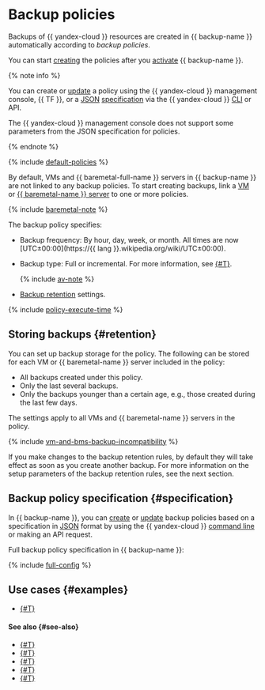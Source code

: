 # Backup policies

Backups of {{ yandex-cloud }} resources are created in {{ backup-name }} automatically according to _backup policies_.

You can start [creating](../operations/policy-vm/create.md) the policies after you [activate](index.md#providers) {{ backup-name }}.

{% note info %}

You can create or [update](../operations/policy-vm/update.md) a policy using the {{ yandex-cloud }} management console, {{ TF }}, or a [JSON](https://en.wikipedia.org/wiki/JSON) [specification](#specification) via the {{ yandex-cloud }} [CLI](../../cli/quickstart.md) or API.

The {{ yandex-cloud }} management console does not support some parameters from the JSON specification for policies.

{% endnote %}

{% include [default-policies](../../_includes/backup/default-policies.md) %}

By default, VMs and {{ baremetal-full-name }} servers in {{ backup-name }} are not linked to any backup policies. To start creating backups, link a [VM](../operations/policy-vm/attach-and-detach-vm.md) or [{{ baremetal-name }} server](../operations/backup-baremetal/backup-baremetal.md#agent-install) to one or more policies.

{% include [baremetal-note](../../_includes/backup/baremetal-note.md) %}

The backup policy specifies:

* Backup frequency: By hour, day, week, or month. All times are now [UTC±00:00](https://{{ lang }}.wikipedia.org/wiki/UTC±00:00).
* Backup type: Full or incremental. For more information, see [{#T}](backup.md#types).

  {% include [av-note](../../_includes/backup/av-note.md) %}

* [Backup retention](#retention) settings.

{% include [policy-execute-time](../../_includes/backup/policy-execute-time.md) %}

## Storing backups {#retention}

You can set up backup storage for the policy. The following can be stored for each VM or {{ baremetal-name }} server included in the policy:

* All backups created under this policy.
* Only the last several backups.
* Only the backups younger than a certain age, e.g., those created during the last few days.

The settings apply to all VMs and {{ baremetal-name }} servers in the policy.

{% include [vm-and-bms-backup-incompatibility](../../_includes/backup/vm-and-bms-backup-incompatibility.md) %}

If you make changes to the backup retention rules, by default they will take effect as soon as you create another backup. For more information on the setup parameters of the backup retention rules, see the next section.

## Backup policy specification {#specification}

In {{ backup-name }}, you can [create](../operations/policy-vm/create.md) or [update](../operations/policy-vm/update.md) backup policies based on a specification in [JSON](https://en.wikipedia.org/wiki/JSON) format by using the {{ yandex-cloud }} [command line](../../cli/quickstart.md) or making an API request.

Full backup policy specification in {{ backup-name }}:

{% include [full-config](../../_includes/backup/operations/full-config.md) %}


## Use cases {#examples}

* [{#T}](../tutorials/vm-with-backup-policy/index.md)


#### See also {#see-also}

* [{#T}](../operations/policy-vm/create.md)
* [{#T}](../operations/policy-vm/attach-and-detach-vm.md)
* [{#T}](../operations/policy-vm/detach-vm.md)
* [{#T}](../operations/policy-vm/update.md)
* [{#T}](../operations/policy-vm/get-info.md)